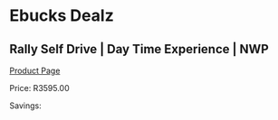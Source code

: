 
# Ebucks Dealz
## Rally Self Drive | Day Time Experience | NWP
[Product Page](https://www.ebucks.com/web/shop/productSelected.do?prodId=356443530&catId=322194323)

Price: R3595.00

Savings: 


	